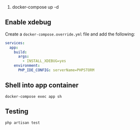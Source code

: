 1. docker-compose up -d

## Enable xdebug
Create a `docker-compose.override.yml` file and add the following:

```yaml
services:
  app:
    build:
      args:
        - INSTALL_XDEBUG=yes
    environment:
      PHP_IDE_CONFIG: serverName=PHPSTORM
```

## Shell into app container
`docker-compose exec app sh`

## Testing
`php artisan test`
